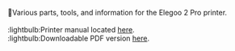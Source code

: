 :wrench:Various parts, tools, and information for the Elegoo 2 Pro printer.
<br>
<br>
:lightbulb:Printer manual located [here](MARS-r2.md).
<br>
:lightbulb:Downloadable PDF version [here](MARS-r2.pdf).
